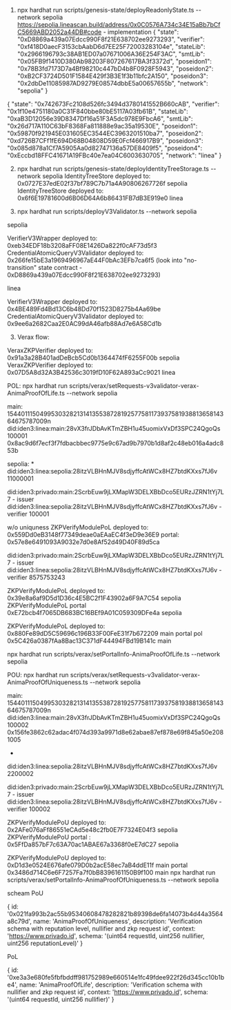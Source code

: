 1. npx hardhat run scripts/genesis-state/deployReadonlyState.ts --network sepolia 
https://sepolia.lineascan.build/address/0x0C0576A734c34E15aBb7bCfC5669ABD2052a44DB#code - implementation
{
 "state": "0xD8869a439a07Edcc990F8f21E638702ee9273293",
 "verifier": "0xf418D0aecF3153cbAabD6d7EE25F72003283104e",
 "stateLib": "0x2966196793c38AB1ED07a07671006A36E254F3AC",
 "smtLib": "0x05FB9f1410D380Ab98203F807267617BA3f3372d",
 "poseidon1": "0x78B3fd7173D7a4Bf98210c447bD4b8F0928F5943",
 "poseidon2": "0xB2CF3724D501F1584E429f3B3E1f3b11bfc2A150",
 "poseidon3": "0x2dbDe11085987AD9279E08574dbbE5a00657655b",
 "network": "sepolia"
}

{
 "state": "0x742673Fc2108d526fc3494d3780141552B660cAB",
 "verifier": "0x1f10e4751180a0C31F840bbe80bE5117A03fb61B",
 "stateLib": "0xaB3D12056e39D8347Df16a51F3A5dc978E9FbcA6",
 "smtLib": "0x26d717A110C63bF8368Fa811888e9ac35a19530E",
 "poseidon1": "0x59870f921945E031605EC3544EC3963201510ba7",
 "poseidon2": "0xd726B7CFf1fE694D68B04808D59E0Fcf466917B9",
 "poseidon3": "0x085d878a1Cf7A5905Aa0d82747136a57DE8409f5",
 "poseidon4": "0xEccbd18FFC41671A19FBc40e7ea04C6003630705",
 "network": "linea"
}

2. npx hardhat run scripts/genesis-state/deployIdentityTreeStorage.ts --network sepolia 
IdentityTreeStore deployed to: 0x0727E37edE02f37bf789C7b71a4A90806267726f sepolia
IdentityTreeStore deployed to: 0x6f6E19781600d6B06D64A6b86431FB7dB3E919e0 linea

3. npx hardhat run scripts/deployV3Validator.ts --network sepolia

sepolia 

VerifierV3Wrapper  deployed to: 0xeb34EDF18b3208aFF08E1426Da822f0cAF73d5f3
CredentialAtomicQueryV3Validator  deployed to: 0x266fe15bE3a1969496967aE44F0bAc3EFb7ca6f5
(look into "no-transition" state contract - 0xD8869a439a07Edcc990F8f21E638702ee9273293)

linea

VerifierV3Wrapper  deployed to: 0x4BE489Fd4Bd13C6b48Dd70f1523D8275b4Aa69be
CredentialAtomicQueryV3Validator  deployed to: 0x9ee6a2682Caa2E0AC99dA46afb88Ad7e6A58Cd1b

3. Verax flow:

VeraxZKPVerifier  deployed to: 0x91a3a28B401adDeBcb5Cd0b1364474fF6255F00b sepolia
VeraxZKPVerifier  deployed to: 0x07D5A8d32A3B42536c3019fD10F62A893aCc9021 linea

POL:
npx hardhat run scripts/verax/setRequests-v3validator-verax-AnimaProofOfLife.ts --network sepolia 

main:
15440111504995303282131413553872819257758117393758193881365814364675787009n
did:iden3:linea:main:28vX3frJDbAvKTmZBH1u45uomixVxDf3SPC24QgoQs
100001
0x8ac9d6f7ecf3f7fdbacbbec9775e9c67ad9b7970b1d8af2c48eb016a4adc853b


sepolia:
*
did:iden3:linea:sepolia:28itzVLBHnMJV8sdjyffcAtWCx8HZ7btdKXxs7fJ6v
11000001

did:iden3:privado:main:2ScrbEuw9jLXMapW3DELXBbDco5EURzJZRN1tYj7L7 - issuer
did:iden3:linea:sepolia:28itzVLBHnMJV8sdjyffcAtWCx8HZ7btdKXxs7fJ6v - verifier
100001




w/o uniquness
ZKPVerifyModulePoL  deployed to: 0x559Dd0eB3148f77349deae0aEAaEC4f3eD9e36E9
portal: 0x57e8e6491093A9032e7d0e8Af52d49D40F89d5ca

did:iden3:privado:main:2ScrbEuw9jLXMapW3DELXBbDco5EURzJZRN1tYj7L7 - issuer
did:iden3:linea:sepolia:28itzVLBHnMJV8sdjyffcAtWCx8HZ7btdKXxs7fJ6v - verifier
8575753243

ZKPVerifyModulePoL  deployed to: 0x39e8a6af9D5d1D36c4E5BC2f1F43902a6F9A7C54 sepolia
ZKPVerifyModulePoL portal 0xE72bcb4f7065DB683BC16BEf9A01C059309DFe4a sepolia

ZKPVerifyModulePoL  deployed to: 0x880Fe89dD5C59696c196B33F00FeE31f7b672209 main
portal pol 0x5C426a0387fAa8Bac13C371dF44494FBd19B141c main

npx hardhat run scripts/verax/setPortalInfo-AnimaProofOfLife.ts --network sepolia

POU:
npx hardhat run scripts/verax/setRequests-v3validator-verax-AnimaProofOfUniqueness.ts --network sepolia

main:
15440111504995303282131413553872819257758117393758193881365814364675787009n
did:iden3:linea:main:28vX3frJDbAvKTmZBH1u45uomixVxDf3SPC24QgoQs
100002
0x156fe3862c62adac4f074d393a9971d8e62abae87ef878e69f845a50e2081005

*
did:iden3:linea:sepolia:28itzVLBHnMJV8sdjyffcAtWCx8HZ7btdKXxs7fJ6v
2200002


did:iden3:privado:main:2ScrbEuw9jLXMapW3DELXBbDco5EURzJZRN1tYj7L7 - issuer
did:iden3:linea:sepolia:28itzVLBHnMJV8sdjyffcAtWCx8HZ7btdKXxs7fJ6v - verifier
100002


ZKPVerifyModulePoU  deployed to: 0x2AFe076aFf86551eCAd5e48c2fb0E7F7324E04f3 sepolia
ZKPVerifyModulePoU portal : 0x5FfDa857bF7c63A70ac1ABAE67a3368f0eE7dC27 sepolia


ZKPVerifyModulePoU  deployed to: 0xD1d3e0524E676afe079D0b2acE58ec7aB4ddE11f main
portal 0x3486d714C6e6F7257Fa7f0bB8396161150B9f100 main
npx hardhat run scripts/verax/setPortalInfo-AnimaProofOfUniqueness.ts --network sepolia



scheam PoU

{
  id: '0x021fa993b2ac55b95340608478282821b89398de6fa14073b4d44a3564a8c79d',
  name: 'AnimaProofOfUniqueness',
  description: 'Verification schema with reputation level, nullifier and zkp request id',
  context: 'https://www.privado.id',
  schema: '(uint64 requestId, uint256 nullifier, uint256 reputationLevel)'
}


PoL

{
  id: '0xe3a3e680fe5fbfbddff981752989e660514e1fc49fdee922f26d345cc10b1be4',
  name: 'AnimaProofOfLife',
  description: 'Verification schema with nullifier and zkp request id',
  context: 'https://www.privado.id',
  schema: '(uint64 requestId, uint256 nullifier)'
}
